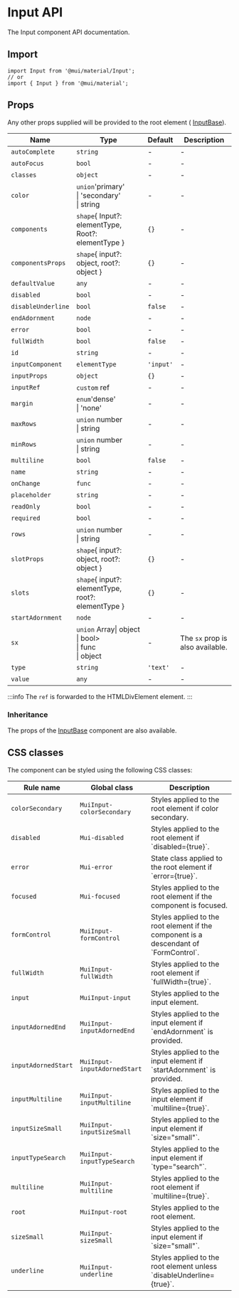 # Input API

The Input component API documentation.

## Import

```
import Input from '@mui/material/Input';
// or
import { Input } from '@mui/material';
```

## Props

Any other props supplied will be provided to the root element ( [InputBase](/material-ui/api/input-base/)).

| Name | Type | Default | Description |
| --- | --- | --- | --- |
| `autoComplete` | `string` | - | - |
| `autoFocus` | `bool` | - | - |
| `classes` | `object` | - | - |
| `color` | `union`'primary'<br>\| 'secondary'<br>\| string | - | - |
| `components` | `shape`{ Input?: elementType, Root?: elementType } | `{}` | - |
| `componentsProps` | `shape`{ input?: object, root?: object } | `{}` | - |
| `defaultValue` | `any` | - | - |
| `disabled` | `bool` | - | - |
| `disableUnderline` | `bool` | `false` | - |
| `endAdornment` | `node` | - | - |
| `error` | `bool` | - | - |
| `fullWidth` | `bool` | `false` | - |
| `id` | `string` | - | - |
| `inputComponent` | `elementType` | `'input'` | - |
| `inputProps` | `object` | `{}` | - |
| `inputRef` | `custom` ref | - | - |
| `margin` | `enum`'dense'<br>\| 'none' | - | - |
| `maxRows` | `union` number<br>\| string | - | - |
| `minRows` | `union` number<br>\| string | - | - |
| `multiline` | `bool` | `false` | - |
| `name` | `string` | - | - |
| `onChange` | `func` | - | - |
| `placeholder` | `string` | - | - |
| `readOnly` | `bool` | - | - |
| `required` | `bool` | - | - |
| `rows` | `union` number<br>\| string | - | - |
| `slotProps` | `shape`{ input?: object, root?: object } | `{}` | - |
| `slots` | `shape`{ input?: elementType, root?: elementType } | `{}` | - |
| `startAdornment` | `node` | - | - |
| `sx` | `union` Array\| object<br>\| bool><br>\| func<br>\| object | - | The `sx` prop is also available. |
| `type` | `string` | `'text'` | - |
| `value` | `any` | - | - |

:::info
The `ref` is forwarded to the HTMLDivElement element.
:::

### Inheritance

The props of the [InputBase](/material-ui/api/input-base/) component are also available.

## CSS classes

The component can be styled using the following CSS classes:

| Rule name | Global class | Description |
| --- | --- | --- |
| `colorSecondary` | `MuiInput-colorSecondary` | Styles applied to the root element if color secondary. |
| `disabled` | `Mui-disabled` | Styles applied to the root element if \`disabled={true}\`. |
| `error` | `Mui-error` | State class applied to the root element if \`error={true}\`. |
| `focused` | `Mui-focused` | Styles applied to the root element if the component is focused. |
| `formControl` | `MuiInput-formControl` | Styles applied to the root element if the component is a descendant of \`FormControl\`. |
| `fullWidth` | `MuiInput-fullWidth` | Styles applied to the root element if \`fullWidth={true}\`. |
| `input` | `MuiInput-input` | Styles applied to the input element. |
| `inputAdornedEnd` | `MuiInput-inputAdornedEnd` | Styles applied to the input element if \`endAdornment\` is provided. |
| `inputAdornedStart` | `MuiInput-inputAdornedStart` | Styles applied to the input element if \`startAdornment\` is provided. |
| `inputMultiline` | `MuiInput-inputMultiline` | Styles applied to the input element if \`multiline={true}\`. |
| `inputSizeSmall` | `MuiInput-inputSizeSmall` | Styles applied to the input element if \`size="small"\`. |
| `inputTypeSearch` | `MuiInput-inputTypeSearch` | Styles applied to the input element if \`type="search"\`. |
| `multiline` | `MuiInput-multiline` | Styles applied to the root element if \`multiline={true}\`. |
| `root` | `MuiInput-root` | Styles applied to the root element. |
| `sizeSmall` | `MuiInput-sizeSmall` | Styles applied to the input element if \`size="small"\`. |
| `underline` | `MuiInput-underline` | Styles applied to the root element unless \`disableUnderline={true}\`. |